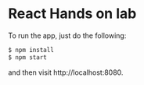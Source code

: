 # React Hands on lab

To run the app, just do the following:

```sh
$ npm install
$ npm start
```

and then visit http://localhost:8080.